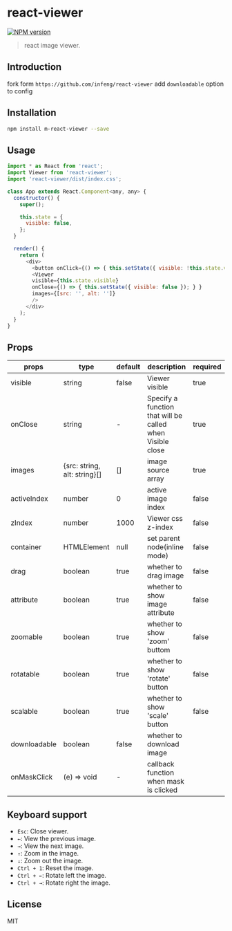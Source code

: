 # react-viewer

[![NPM version][npm-image]][npm-url]
> react image viewer.

## Introduction

fork form `https://github.com/infeng/react-viewer` add `downloadable` option to config

## Installation

```bash
npm install m-react-viewer --save
```

## Usage

```javascript
import * as React from 'react';
import Viewer from 'react-viewer';
import 'react-viewer/dist/index.css';

class App extends React.Component<any, any> {
  constructor() {
    super();

    this.state = {
      visible: false,
    };
  }

  render() {
    return (
      <div>
        <button onClick={() => { this.setState({ visible: !this.state.visible }); } }>show</button>
        <Viewer
        visible={this.state.visible}
        onClose={() => { this.setState({ visible: false }); } }
        images={[src: '', alt: '']}
        />
      </div>
    );
  }
}
```

## Props

| props       | type         | default | description                 | required |
|-------------|--------------|---------|-----------------------------|----------|
| visible     | string       |  false  | Viewer visible             | true |
| onClose     | string       |  -      | Specify a function that will be called when Visible close   | true |
| images      | {src: string, alt: string}[]     | []      | image source array | true  |
| activeIndex | number       | 0       | active image index | false |
| zIndex      | number       | 1000    | Viewer css z-index | false |
| container   | HTMLElement  | null    | set parent node(inline mode) | false |
| drag        | boolean      | true    | whether to drag image | false |
| attribute   | boolean      | true    | whether to show image attribute | false |
| zoomable    | boolean      | true    | whether to show 'zoom' buttom | false |
| rotatable   | boolean      | true    | whether to show 'rotate' button | false |
| scalable    | boolean      | true    | whether to show 'scale' button | false |
| downloadable | boolean | false | whether to download image
| onMaskClick | (e) => void  |   -     | callback function when mask is clicked |

## Keyboard support

- `Esc`: Close viewer.
- `←`: View the previous image.
- `→`: View the next image.
- `↑`: Zoom in the image.
- `↓`: Zoom out the image.
- `Ctrl + 1`: Reset the image.
- `Ctrl + ←`: Rotate left the image.
- `Ctrl + →`: Rotate right the image.


## License

MIT

[npm-image]: https://badge.fury.io/js/react-viewer.svg
[npm-url]: https://npmjs.org/package/react-viewer
